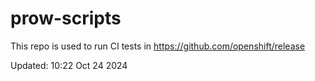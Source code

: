 # prow-scripts

This repo is used to run CI tests in https://github.com/openshift/release

Updated: 10:22 Oct 24 2024
